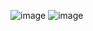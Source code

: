 ![image](https://github.com/htzxd/blogGato/assets/166336496/030a49c8-4c85-4eab-a099-fd6786359173)
![image](https://github.com/htzxd/blogGato/assets/166336496/cc86056d-2b69-4a5c-8328-b8cd530baa94)


